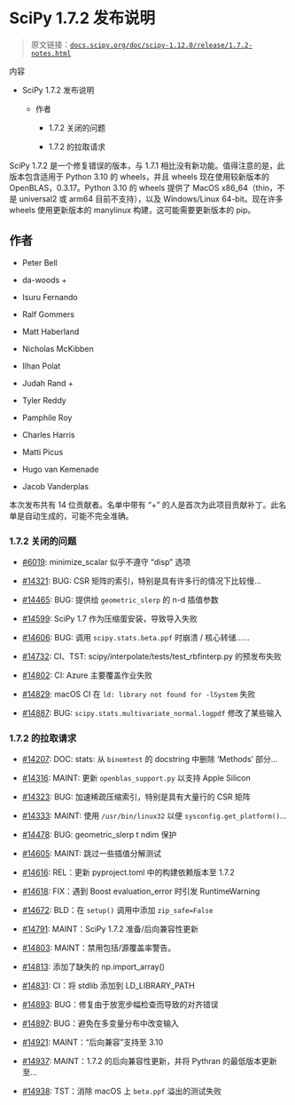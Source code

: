 # SciPy 1.7.2 发布说明

> 原文链接：[`docs.scipy.org/doc/scipy-1.12.0/release/1.7.2-notes.html`](https://docs.scipy.org/doc/scipy-1.12.0/release/1.7.2-notes.html)

内容

+   SciPy 1.7.2 发布说明

    +   作者

        +   1.7.2 关闭的问题

        +   1.7.2 的拉取请求

SciPy 1.7.2 是一个修复错误的版本，与 1.7.1 相比没有新功能。值得注意的是，此版本包含适用于 Python 3.10 的 wheels，并且 wheels 现在使用较新版本的 OpenBLAS，0.3.17。Python 3.10 的 wheels 提供了 MacOS x86_64（thin，不是 universal2 或 arm64 目前不支持），以及 Windows/Linux 64-bit。现在许多 wheels 使用更新版本的 manylinux 构建，这可能需要更新版本的 pip。

## 作者

+   Peter Bell

+   da-woods +

+   Isuru Fernando

+   Ralf Gommers

+   Matt Haberland

+   Nicholas McKibben

+   Ilhan Polat

+   Judah Rand +

+   Tyler Reddy

+   Pamphile Roy

+   Charles Harris

+   Matti Picus

+   Hugo van Kemenade

+   Jacob Vanderplas

本次发布共有 14 位贡献者。名单中带有 “+” 的人是首次为此项目贡献补丁。此名单是自动生成的，可能不完全准确。

### 1.7.2 关闭的问题

+   [#6019](https://github.com/scipy/scipy/issues/6019): minimize_scalar 似乎不遵守 “disp” 选项

+   [#14321](https://github.com/scipy/scipy/issues/14321): BUG: CSR 矩阵的索引，特别是具有许多行的情况下比较慢…

+   [#14465](https://github.com/scipy/scipy/issues/14465): BUG: 提供给 `geometric_slerp` 的 n-d 插值参数

+   [#14599](https://github.com/scipy/scipy/issues/14599): SciPy 1.7 作为压缩蛋安装，导致导入失败

+   [#14606](https://github.com/scipy/scipy/issues/14606): BUG: 调用 `scipy.stats.beta.ppf` 时崩溃 / 核心转储……

+   [#14732](https://github.com/scipy/scipy/issues/14732): CI、TST: scipy/interpolate/tests/test_rbfinterp.py 的预发布失败

+   [#14802](https://github.com/scipy/scipy/issues/14802): CI: Azure 主要覆盖作业失败

+   [#14829](https://github.com/scipy/scipy/issues/14829): macOS CI 在 `ld: library not found for -lSystem` 失败

+   [#14887](https://github.com/scipy/scipy/issues/14887): BUG: `scipy.stats.multivariate_normal.logpdf` 修改了某些输入

### 1.7.2 的拉取请求

+   [#14207](https://github.com/scipy/scipy/pull/14207): DOC: stats: 从 `binomtest` 的 docstring 中删除 ‘Methods’ 部分…

+   [#14316](https://github.com/scipy/scipy/pull/14316): MAINT: 更新 `openblas_support.py` 以支持 Apple Silicon

+   [#14323](https://github.com/scipy/scipy/pull/14323): BUG: 加速稀疏压缩索引，特别是具有大量行的 CSR 矩阵

+   [#14333](https://github.com/scipy/scipy/pull/14333): MAINT: 使用 `/usr/bin/linux32` 以便 `sysconfig.get_platform()`…

+   [#14478](https://github.com/scipy/scipy/pull/14478): BUG: geometric_slerp t ndim 保护

+   [#14605](https://github.com/scipy/scipy/pull/14605): MAINT: 跳过一些插值分解测试

+   [#14616](https://github.com/scipy/scipy/pull/14616): REL：更新 pyproject.toml 中的构建依赖版本至 1.7.2

+   [#14618](https://github.com/scipy/scipy/pull/14618): FIX：遇到 Boost evaluation_error 时引发 RuntimeWarning

+   [#14672](https://github.com/scipy/scipy/pull/14672): BLD：在 `setup()` 调用中添加 `zip_safe=False`

+   [#14791](https://github.com/scipy/scipy/pull/14791): MAINT：SciPy 1.7.2 准备/后向兼容性更新

+   [#14803](https://github.com/scipy/scipy/pull/14803): MAINT：禁用包括/源覆盖率警告。

+   [#14813](https://github.com/scipy/scipy/pull/14813): 添加了缺失的 np.import_array()

+   [#14831](https://github.com/scipy/scipy/pull/14831): CI：将 stdlib 添加到 LD_LIBRARY_PATH

+   [#14893](https://github.com/scipy/scipy/pull/14893): BUG：修复由于放宽步幅检查而导致的对齐错误

+   [#14897](https://github.com/scipy/scipy/pull/14897): BUG：避免在多变量分布中改变输入

+   [#14921](https://github.com/scipy/scipy/pull/14921): MAINT：“后向兼容”支持至 3.10

+   [#14937](https://github.com/scipy/scipy/pull/14937): MAINT：1.7.2 的后向兼容性更新，并将 Pythran 的最低版本更新至…

+   [#14938](https://github.com/scipy/scipy/pull/14938): TST：消除 macOS 上 `beta.ppf` 溢出的测试失败
